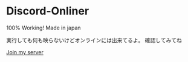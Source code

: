 # Discord-Onliner
100% Working! Made in japan

実行しても何も映らないけどオンラインには出来てるよ。
確認してみてね

[Join my server](<https://discord.gg/ubXSGzfpWV>)
